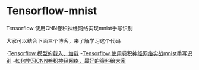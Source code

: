 # Tensorflow-mnist
Tensorflow 使用CNN卷积神经网络实现mnist手写识别

大家可以结合下面三个博客，来了解学习这个代码

-<a href="https://blog.csdn.net/lzx159951/article/details/100604989">Tensorflow 模型的载入、加载</a>
-<a href="https://blog.csdn.net/lzx159951/article/details/100577182">Tensorflow 使用卷积神经网络实战mnist手写识别</a>
-<a href="https://blog.csdn.net/lzx159951/article/details/100606367">如何学习CNN卷积神经网络，最好的资料给大家</a>
